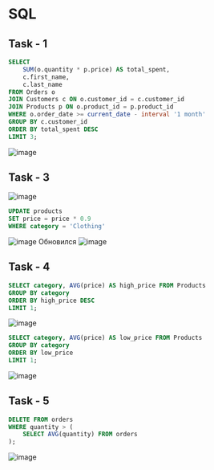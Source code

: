 # SQL

## Task - 1  
```sql
SELECT 
    SUM(o.quantity * p.price) AS total_spent,
    c.first_name,
    c.last_name
FROM Orders o
JOIN Customers c ON o.customer_id = c.customer_id
JOIN Products p ON o.product_id = p.product_id
WHERE o.order_date >= current_date - interval '1 month'
GROUP BY c.customer_id
ORDER BY total_spent DESC
LIMIT 3;
```
![image](https://github.com/Matveykazakov/SQL/assets/112616583/5e9107f7-ceb8-4247-8b3d-29d78f21c9ee)

## Task - 3  
![image](https://github.com/Matveykazakov/SQL/assets/112616583/7a4107d3-938e-46b8-86ec-314069af49e9)

```sql
UPDATE products 
SET price = price * 0.9
WHERE category = 'Clothing'
```
![image](https://github.com/Matveykazakov/SQL/assets/112616583/a4261656-009c-4927-9e6b-be190ad698eb)
Обновился 
![image](https://github.com/Matveykazakov/SQL/assets/112616583/f0f610cb-ae10-4f8b-aedb-5179717d3bfe)


## Task - 4  
```sql
SELECT category, AVG(price) AS high_price FROM Products
GROUP BY category
ORDER BY high_price DESC
LIMIT 1;
```
![image](https://github.com/Matveykazakov/SQL/assets/112616583/192aebbe-55bf-44cc-b965-daaff0787826)

```sql
SELECT category, AVG(price) AS low_price FROM Products
GROUP BY category
ORDER BY low_price 
LIMIT 1;
```
![image](https://github.com/Matveykazakov/SQL/assets/112616583/a60fd57e-a0d2-4f62-a9fb-b71cbaa3be01)

## Task - 5  
```sql
DELETE FROM orders
WHERE quantity > (
    SELECT AVG(quantity) FROM orders
);
```
![image](https://github.com/Matveykazakov/SQL/assets/112616583/a4216d0e-a2da-4f70-b6d6-cf3fcffefaa4)



